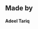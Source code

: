 <!-- 
Add information about your team here. For example:

## Made By
### Role
Person 1  
Person 2  
[Person's Link](http://...)  
-->
## Made by 
#### Adeel Tariq
